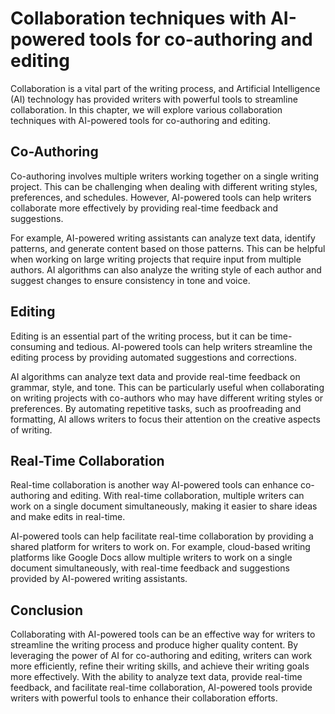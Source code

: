 Collaboration techniques with AI-powered tools for co-authoring and editing
====================================================================================================================================

Collaboration is a vital part of the writing process, and Artificial Intelligence (AI) technology has provided writers with powerful tools to streamline collaboration. In this chapter, we will explore various collaboration techniques with AI-powered tools for co-authoring and editing.

Co-Authoring
------------

Co-authoring involves multiple writers working together on a single writing project. This can be challenging when dealing with different writing styles, preferences, and schedules. However, AI-powered tools can help writers collaborate more effectively by providing real-time feedback and suggestions.

For example, AI-powered writing assistants can analyze text data, identify patterns, and generate content based on those patterns. This can be helpful when working on large writing projects that require input from multiple authors. AI algorithms can also analyze the writing style of each author and suggest changes to ensure consistency in tone and voice.

Editing
-------

Editing is an essential part of the writing process, but it can be time-consuming and tedious. AI-powered tools can help writers streamline the editing process by providing automated suggestions and corrections.

AI algorithms can analyze text data and provide real-time feedback on grammar, style, and tone. This can be particularly useful when collaborating on writing projects with co-authors who may have different writing styles or preferences. By automating repetitive tasks, such as proofreading and formatting, AI allows writers to focus their attention on the creative aspects of writing.

Real-Time Collaboration
-----------------------

Real-time collaboration is another way AI-powered tools can enhance co-authoring and editing. With real-time collaboration, multiple writers can work on a single document simultaneously, making it easier to share ideas and make edits in real-time.

AI-powered tools can help facilitate real-time collaboration by providing a shared platform for writers to work on. For example, cloud-based writing platforms like Google Docs allow multiple writers to work on a single document simultaneously, with real-time feedback and suggestions provided by AI-powered writing assistants.

Conclusion
----------

Collaborating with AI-powered tools can be an effective way for writers to streamline the writing process and produce higher quality content. By leveraging the power of AI for co-authoring and editing, writers can work more efficiently, refine their writing skills, and achieve their writing goals more effectively. With the ability to analyze text data, provide real-time feedback, and facilitate real-time collaboration, AI-powered tools provide writers with powerful tools to enhance their collaboration efforts.
